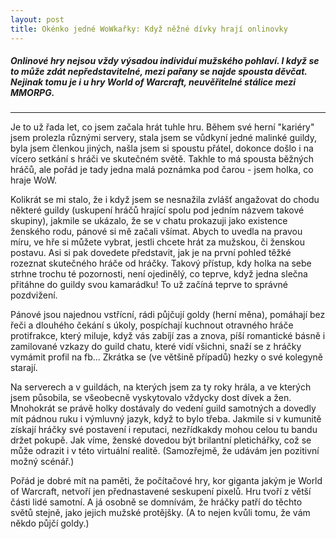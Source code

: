 ```yaml
---
layout: post
title: Okénko jedné WoWkařky: Když něžné dívky hrají onlinovky
---
```


##### Onlinové hry nejsou vždy výsadou individuí mužského pohlaví. I když se to může zdát nepředstavitelné, mezi pařany se najde spousta děvčat. Nejinak tomu je i u hry World of Warcraft, neuvěřitelné stálice mezi MMORPG.
***

[Kdo je skutečná žena?]: C:\Users\host\Documents\GitHub\maturo164.github.io\images "Ne každá baba je vážně ONA"

Je to už řada let, co jsem začala hrát tuhle hru. Během své herní "kariéry" jsem prolezla různými servery, stala jsem se vůdkyní jedné malinké guildy, byla jsem členkou jiných, našla jsem si spoustu přátel, dokonce došlo i na vícero setkání s hráči ve skutečném světě. Takhle to má spousta běžných hráčů, ale pořád je tady jedna malá poznámka pod čarou - jsem holka, co hraje WoW.

Kolikrát se mi stalo, že i když jsem se nesnažila zvlášť angažovat do chodu některé guildy (uskupení hráčů hrající spolu pod jedním názvem takové skupiny), jakmile se ukázalo, že se v chatu prokazuji jako existence ženského rodu, pánové si mě začali všímat. Abych to uvedla na pravou míru, ve hře si můžete vybrat, jestli chcete hrát za mužskou, či ženskou postavu. Asi si pak dovedete představit, jak je na první pohled těžké rozeznat skutečného hráče od hráčky. Takový přístup, kdy holka na sebe strhne trochu té pozornosti, není ojedinělý, co teprve, když jedna slečna přitáhne do guildy svou kamarádku! To už začíná teprve to správné pozdvižení.

Pánové jsou najednou vstřícní, rádi půjčují goldy (herní měna), pomáhají bez řeči a dlouhého čekání s úkoly, pospíchají kuchnout otravného hráče protifrakce, který miluje, když vás zabíjí zas a znova, píší romantické básně i zamilované vzkazy do guild chatu, které vidí všichni, snaží se z hráčky vymámit profil na fb... Zkrátka se (ve většině případů) hezky o své kolegyně starají.

Na serverech a v guildách, na kterých jsem za ty roky hrála, a ve kterých jsem působila, se všeobecně vyskytovalo vždycky dost dívek a žen. Mnohokrát se právě holky dostávaly do vedení guild samotných a dovedly mít pádnou ruku i výmluvný jazyk, když to bylo třeba. Jakmile si v kumunitě získají hráčky své postavení i reputaci, nezřídkakdy mohou celou tu bandu držet pokupě. Jak víme, ženské dovedou být brilantní pletichářky, což se může odrazit i v této virtuální realitě. (Samozřejmě, že udávám jen pozitivní možný scénář.)

Pořád je dobré mít na paměti, že počítačové hry, kor giganta jakým je World of Warcraft, netvoří jen přednastavené seskupení pixelů. Hru tvoří z větší části lidé samotní. A já osobně se domnívám, že hráčky patří do těchto světů stejně, jako jejich mužské protějšky. (A to nejen kvůli tomu, že vám někdo půjčí goldy.)

